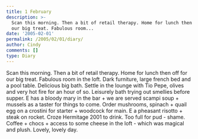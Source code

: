 ```yaml
---
title: 1 February
description: >-
  Scan this morning. Then a bit of retail therapy. Home for lunch then off for
  our big treat. Fabulous room...
date: '2005-02-01'
permalink: /2005/02/01/diary/
author: Cindy
comments: []
type: Diary
---
```


Scan this morning. Then a bit of retail therapy. Home for lunch then off for our big treat. Fabulous room in the loft. Dark furniture, large french bed and a pool table. Delicious big bath. Settle in the lounge with Tio Pepe, olives and very hot fire for an hour of so. Leisurely bath trying out smellies before supper. E has a bloody mary in the bar + we are served scampi soup + mussels as a taster for things to come. Order mushrooms, spinach + quail egg on a crostini for starter + woodcock for main. E a pheasant risotto + steak on rocket. Croze Hermitage 2001 to drink. Too full for pud - shame. Coffee + chocs + access to some cheese in the loft - which was magical and plush. Lovely, lovely day.
